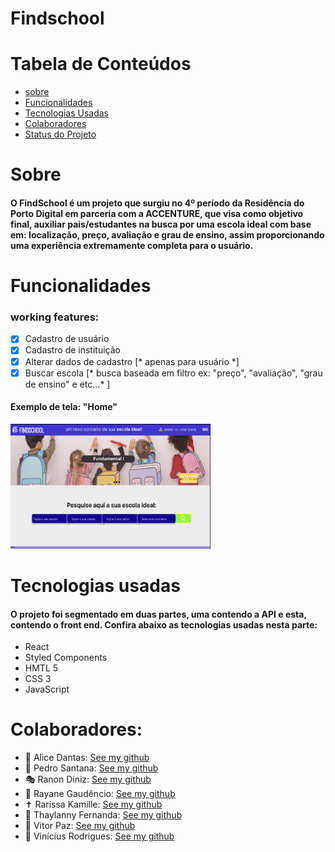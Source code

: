 # Findschool

Tabela de Conteúdos
========================
<!---ts--->
* [sobre](#sobre)
* [Funcionalidades](#funcionalidades)
* [Tecnologias Usadas](#Tecnologias)
* [Colaboradores](#Colaboradores)
* [Status do Projeto](#Status)
<!---te---->


# Sobre

#### O FindSchool é um projeto que surgiu no 4º período da Residência do Porto Digital em parceria com a ACCENTURE, que visa como objetivo final, auxiliar pais/estudantes na busca por uma escola ideal com base em: localização, preço, avaliação e grau de ensino, assim proporcionando uma experiência extremamente completa para o usuário.

# Funcionalidades

### working features:
- [x] Cadastro de usuário
- [x] Cadastro de instituição
- [x] Alterar dados de cadastro [* apenas para usuário *]
- [x] Buscar escola [* busca baseada em filtro ex: "preço", "avaliação", "grau de ensino" e etc...* ]

#### Exemplo de tela: "Home"   

<img src="src\img\img-home.jpeg" alt="image" height="200" width="320"></img>

# Tecnologias usadas
#### O projeto foi segmentado em duas partes, uma contendo a API e esta, contendo o front end. Confira abaixo as tecnologias usadas nesta parte:
 - React
 - Styled Components
 - HMTL 5
 - CSS 3
 - JavaScript

# Colaboradores:

* 🍺 Alice Dantas:       [See my github](https://github.com/AliceDantas1)
* 🎲 Pedro Santana:      [See my github](https://github.com/pedrosantan4)
* 🎭 Ranon Diniz:        [See my github](https://github.com/ranondiniz)
* 🤖 Rayane Gaudêncio:   [See my github](https://github.com/RayaneGaudencio)
* ✝️ Rarissa Kamille:    [See my github](https://github.com/Rarissak)
* 🦏 Thaylanny Fernanda: [See my github](https://github.com/Thaylanny)
* 💸 Vitor Paz:          [See my github](https://github.com/Viipaxx)
* 📖 Vinícius Rodrigues: [See my github](https://github.com/viniciusvill)


